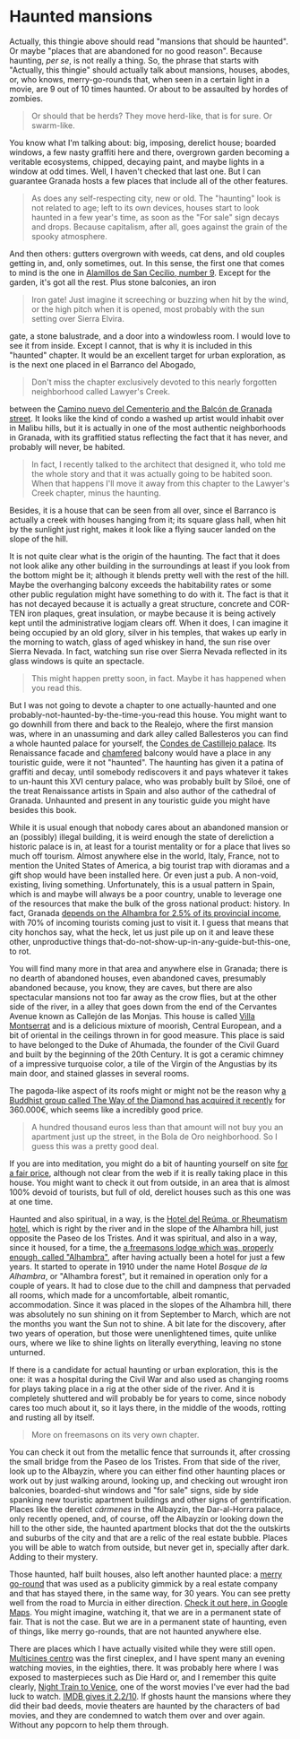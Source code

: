 # Haunted mansions

Actually, this thingie above should read "mansions that should be
haunted". Or maybe "places that are abandoned for no good reason". Because haunting, *per se*, is not really a thing. So,
the phrase that starts with "Actually, this thingie" should
actually talk about mansions, houses, abodes, or, who knows, merry-go-rounds that, when seen in a
certain light in a movie, are 9 out of 10 times haunted. Or about to
be assaulted by hordes of zombies. 

> Or should that be herds? They move herd-like, that is for sure. Or
> swarm-like.

You know what I'm talking about: big, imposing, derelict house;
boarded windows, a few nasty graffiti here and there, overgrown garden
becoming a veritable ecosystems, chipped, decaying paint, and maybe
lights in a window at odd times. Well, I haven't checked that last
one. But I can guarantee Granada hosts a few places that include all
of the other features.

>As does any self-respecting city, new or old. The "haunting" look is
>not related to age; left to its own devices, houses start to look
>haunted in a few year's time, as soon as the "For sale" sign decays
>and drops. Because capitalism, after all, goes against the grain of
>the spooky atmosphere.

And then others: gutters overgrown with weeds,
cat dens, and old couples getting in, and, only sometimes, out. In
this sense, the first one that comes to mind is the one in
[Alamillos de San Cecilio, number 9](https://www.google.es/maps/@37.174618,-3.593425,3a,75y,34.29h,90.04t/data=!3m4!1e1!3m2!1sUdLGb1Md4HS3MrGCiYNDlg!2e0?hl=es). Except
for the garden, it's got all the rest. Plus stone balconies, an iron

> Iron gate! Just imagine it screeching or buzzing when hit by the
> wind, or the high pitch when it is opened, most probably with the
> sun setting over Sierra Elvira.

gate, a stone balustrade, and a door into a windowless room. I would love
to see it from inside. Except I cannot, that is why it is included in
this "haunted" chapter. It would be an excellent target for urban
exploration, as is the next one placed in el Barranco del Abogado,

> Don't miss the chapter exclusively devoted to this nearly forgotten
> neighborhood called Lawyer's Creek.

between
the
[Camino nuevo del Cementerio and the Balcón de Granada street](https://www.google.es/maps/@37.1692374,-3.585349,3a,75y,131.48h,90t/data=!3m7!1e1!3m5!1so091epKckuTkUyPs-ZRJrw!2e0!6s%2F%2Fgeo1.ggpht.com%2Fcbk%3Fpanoid%3Do091epKckuTkUyPs-ZRJrw%26output%3Dthumbnail%26cb_client%3Dmaps_sv.tactile.gps%26thumb%3D2%26w%3D203%26h%3D100%26yaw%3D137.96715%26pitch%3D0!7i13312!8i6656). It
looks like the kind of condo a washed up artist would inhabit over in
Malibu hills, but it is actually in one of the most authentic
neighborhoods in Granada, with its graffitied status reflecting the
fact that it has never, and probably will never, be habited. 

> In fact, I recently talked to the architect that designed it, who
> told me the whole story and that it was actually going to be habited
> soon. When that happens I'll move it away from this chapter to the
> Lawyer's Creek chapter, minus the haunting. 

Besides,
it is a house that can be seen from all over, since el Barranco is
actually a creek with houses hanging from it; its square glass hall,
when hit by the sunlight just right, makes it look like a flying saucer landed
on the slope of the hill.

It is not quite clear what is the origin of the haunting. The fact
that it does not look alike any other building in the surroundings at
least if you look from the bottom might be it; although it blends pretty well with
the rest of the hill. Maybe the overhanging balcony exceeds
the habitability rates or some other public regulation might have
something to do with it. The fact is that it has not decayed because
it is actually a great structure, concrete and COR-TEN iron plaques, great
insulation, or maybe because it is being actively kept until the
administrative logjam clears off. When it does, I can imagine it being
occupied by an old glory, silver in his temples, that wakes up early
in the morning to watch, glass of aged whiskey in hand, the sun rise
over Sierra Nevada. In fact, watching sun rise over Sierra Nevada
reflected in its glass windows is quite an spectacle. 

> This might happen pretty soon, in fact. Maybe it has happened when
> you read this. 

But I was not going to devote a chapter to one actually-haunted and
one probably-not-haunted-by-the-time-you-read this house. You might want to go downhill from
there and back to the Realejo, where the first mansion was, where in an unassuming and dark alley
called Ballesteros you can find a whole haunted palace for yourself,
the
[Condes de Castillejo palace](http://www.iaph.es/imagenes-patrimonio-cultural-andalucia/thumbnails.php?album=3956). Its
Renaissance facade and [chamfered](https://en.wikipedia.org/wiki/Chamfer) balcony would have a place in any
touristic guide, were it not "haunted". The haunting has given it a patina of graffiti and decay,
until somebody rediscovers it and pays whatever it
takes to un-haunt this XVI century palace, who was probably built by
Siloé, one of the treat Renaissance artists in Spain and also author
of the cathedral of Granada. Unhaunted and present in any touristic
guide you might have besides this book.

While it is usual enough that nobody cares about an abandoned mansion
or an (possibly) illegal building, it is weird enough the state of dereliction a
historic palace is in, at least for a tourist mentality or for a place
that lives so much off tourism. Almost
anywhere else in the world, Italy, France, not to mention the United
States of America, a big tourist trap with dioramas and a gift shop
would have been installed here. Or even just a pub. A
non-void, existing, living something. Unfortunately, this is a usual pattern in Spain, which is
and maybe will always be a poor country, unable to leverage one of the
resources that make the bulk of the gross national product:
history. In fact,
Granada
[depends on the Alhambra for 2.5% of its provincial income](http://www.ideal.es/granada/v/20120503/granada/motores-granada-20120503.html),
with 70% of incoming tourists coming just to visit it. I guess that
means that city honchos say, what the heck, let us just pile up on it
and leave these other, unproductive things
that-do-not-show-up-in-any-guide-but-this-one, to rot.  

You will find many more in that area and anywhere else in Granada;
there is no dearth of abandoned houses, even abandoned caves,
presumably abandoned because, you know, they are caves, but there are
also spectacular mansions not too far away as the crow flies, but at
the other side of the river, in a alley that goes down from the end of
the Cervantes Avenue known as Callejón de las Monjas. This house is
called
[Villa Montserrat](https://www.google.es/maps/@37.1619497,-3.5879408,3a,75y,243.11h,121.28t/data=!3m6!1e1!3m4!1sSDT82mPJ6hwITNLj5vRBIg!2e0!7i13312!8i6656) and
is a delicious mixture of moorish, Central European, and a bit of
oriental in the ceilings thrown in for good measure. This place is said to
have belonged to the Duke of Ahumada, the founder of the Civil Guard
and built by the beginning of the 20th Century. It is got a ceramic
chimney of a impressive turquoise color, a tile of the Virgin of the
Angustias by its main door, and stained glasses in several rooms.  

The pagoda-like aspect of its roofs might or might not be the reason
why
[a Buddhist group called The Way of the Diamond has acquired it recently](http://www.granadahoy.com/article/granada/2140758/villa/montserrat/lugar/para/meditar.html) for
360.000€, which seems like a incredibly good price. 

> A hundred thousand euros less than that amount will not buy you an
> apartment just up the street, in the Bola de Oro neighborhood. So I
> guess this was a pretty good deal. 

If you are into meditation, you might do a bit of haunting yourself on
site [for a fair price](https://www.facebook.com/budismo.granada/),
although not clear from the web if it is really taking place in this
house. You might want to check it out from outside, in an area that is
almost 100% devoid of tourists, but full of old, derelict houses such
as this one was at one time.

Haunted and also spiritual, in a way, is the
[Hotel del Reúma, or Rheumatism hotel](http://granadapickups.blogspot.com.es/2011/09/el-hotel-reuma.html),
which is right by the river and in the slope of the Alhambra hill,
just opposite the Paseo de los Tristes. And 
it was spiritual, and also in a way, since it housed, for a time, the
[a freemasons lodge which was, properly enough, called "Alhambra"](http://elintercambiador.estaciondiseno.es/hotel-reuma-arquitectura-abandonada-bajo-la-alhambra/),
after having actually been a hotel for just a few years. It started to
operate in 1910 under the name Hotel *Bosque de la Alhambra*, or "Alhambra
forest", but it remained in operation only for a couple of years. It
had to close due to the chill and dampness that pervaded all rooms,
which made for a uncomfortable, albeit romantic, accommodation. Since
it was placed in the slopes of the Alhambra hill, there was absolutely
no sun shining on it from September to March, which are not the months
you want the Sun not to shine. A bit late for the discovery, after two
years of operation, but those were unenlightened times, quite unlike
ours, where we like to shine lights on literally everything, leaving
no stone unturned. 

If there is a candidate for actual haunting or urban exploration,
this is the one: it was a hospital during the Civil War and also used as
changing rooms for plays taking place in a rig at the other side of the
river. And it is completely shuttered and will probably be for years
to come, since nobody cares too much about it, so it lays there, in
the middle of the woods, rotting and rusting all by itself.

>More on freemasons on its very own chapter. 

You can check it out from the metallic fence that surrounds it, after
crossing the small bridge from the Paseo de los Tristes. From that side of the river, look up to the Albayzín, where you can
either find other haunting places or work out by just walking around,
looking up, and checking out wrought iron balconies, boarded-shut
windows and "for sale" signs, side by side spanking new touristic
apartment buildings and other signs of gentrification. Places like the derelict *cármenes* in
the Albayzín, the Dar-al-Horra palace, only recently opened, and, of
course, off the Albayzín or looking down the hill to the other side,  the haunted apartment blocks that dot the the outskirts and
suburbs of the city and that are a relic of the real estate
bubble. Places you will be able to watch from outside, but never get
in, specially after dark. Adding to their mystery.

Those haunted, half built houses, also left another haunted place: a
[merry go-round](https://www.ideal.es/granada/provincia-granada/noria-olvidada-20180806131826-ntvo.html) that
was used as a publicity gimmick by a real estate company and that has
stayed there, in the same way, for 30 years. You can see pretty well
from the road to Murcia in either direction. [Check it out here, in
Google Maps](https://www.google.com/maps/@37.2433833,-3.647345,3a,75y,20.4h,102.72t/data=!3m6!1e1!3m4!1sSgLfp6UxE0P56mO5ub6OVg!2e0!7i13312!8i6656). You
might imagine, watching it, that we are in a permanent state of
fair. That is not the case. But we are in a permanent state of
haunting, even of things, like merry go-rounds, that are not haunted
anywhere else.

There are places which I have actually visited while they were still
open. [Multicines centro](https://www.ahoragranada.com/noticia/granada-se-ha-convertido-en-un-cementerio-de-edificios-fantasmas/) was
the first cineplex, and I have spent many an evening
watching movies, in the eighties, there. It was probably here where I
was exposed to masterpieces such as Die Hard or, and I remember this
quite
clearly,
[Night Train to Venice](https://en.wikipedia.org/wiki/Night_Train_to_Venice),
one of the worst movies I've ever had the bad luck to watch. [IMDB
gives it 2.2/10](https://www.imdb.com/title/tt0107683/). If ghosts
haunt the mansions where they did their bad deeds, movie theaters are
haunted by the characters of bad movies, and they are condemned to
watch them over and over again. Without any popcorn to help them
through.




